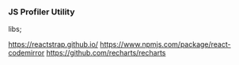 ### JS Profiler Utility

libs;

https://reactstrap.github.io/
https://www.npmjs.com/package/react-codemirror
https://github.com/recharts/recharts
